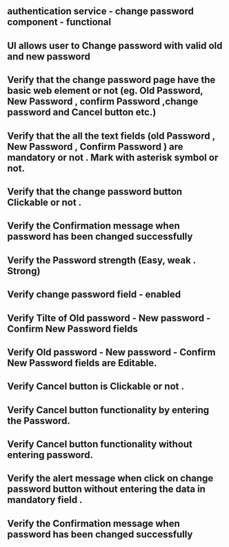 ## authentication service - change password component - functional

## UI allows user to Change password with valid old and new password
## Verify that the change password page have the basic web element or not (eg. Old Password, New Password , confirm Password ,change password and Cancel button etc.)
## Verify that the all the text fields  (old Password , New Password , Confirm Password ) are mandatory or not . Mark with asterisk symbol or not.
## Verify that the change password button Clickable or not .
## Verify the Confirmation message when password has been changed successfully
## Verify the Password strength (Easy, weak . Strong)
## Verify change password field - enabled
## Verify  Tilte of Old  password - New password - Confirm New Password fields

## Verify  Old  password - New password - Confirm New Password fields are Editable.

## Verify Cancel  button is  Clickable or not .
## Verify Cancel  button functionality by entering the Password.
## Verify Cancel  button functionality without entering password.
## Verify the alert message when click on change password button without entering the data in mandatory field .
## Verify the Confirmation message when password has been changed successfully




